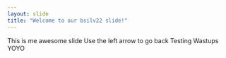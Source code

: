 ```yaml
---
layout: slide
title: "Welcome to our bsilv22 slide!"
---
```

This is me awesome slide
Use the left arrow to go back
Testing
Wastups
YOYO
